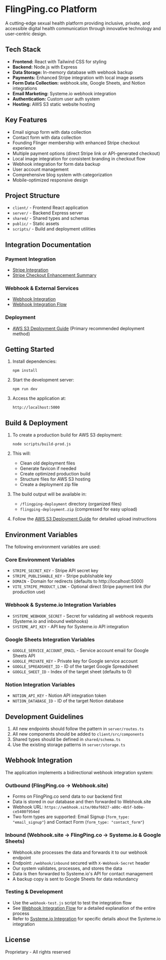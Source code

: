 # FlingPing.co Platform

A cutting-edge sexual health platform providing inclusive, private, and accessible digital health communication through innovative technology and user-centric design.

## Tech Stack

- **Frontend:** React with Tailwind CSS for styling
- **Backend:** Node.js with Express
- **Data Storage:** In-memory database with webhook backup
- **Payments:** Enhanced Stripe integration with local image assets
- **Form Data Collection:** webhook.site, Google Sheets, and Notion integrations
- **Email Marketing:** Systeme.io webhook integration
- **Authentication:** Custom user auth system
- **Hosting:** AWS S3 static website hosting

## Key Features

- Email signup form with data collection
- Contact form with data collection
- Founding Flinger membership with enhanced Stripe checkout experience
- Multiple payment options (direct Stripe link or API-generated checkout)
- Local image integration for consistent branding in checkout flow
- Webhook integration for form data backup
- User account management
- Comprehensive blog system with categorization
- Mobile-optimized responsive design

## Project Structure

- `client/` - Frontend React application
- `server/` - Backend Express server
- `shared/` - Shared types and schemas
- `public/` - Static assets
- `scripts/` - Build and deployment utilities

## Integration Documentation

### Payment Integration
- [Stripe Integration](./STRIPE-INTEGRATION.md)
- [Stripe Checkout Enhancement Summary](./STRIPE-CHECKOUT-ENHANCEMENT-SUMMARY.md)

### Webhook & External Services
- [Webhook Integration](./WEBHOOK-INTEGRATION.md)
- [Webhook Integration Flow](./WEBHOOK-INTEGRATION-FLOW.md)

### Deployment
- [AWS S3 Deployment Guide](./AWS-S3-DEPLOYMENT-GUIDE.md) (Primary recommended deployment method)

## Getting Started

1. Install dependencies:
   ```
   npm install
   ```

2. Start the development server:
   ```
   npm run dev
   ```

3. Access the application at:
   ```
   http://localhost:5000
   ```

## Build & Deployment

1. To create a production build for AWS S3 deployment:
   ```
   node scripts/build-prod.js
   ```

2. This will:
   - Clean old deployment files
   - Generate favicon if needed
   - Create optimized production build
   - Structure files for AWS S3 hosting
   - Create a deployment zip file

3. The build output will be available in:
   - `/flingping-deployment` directory (organized files)
   - `flingping-deployment.zip` (compressed for easy upload)

4. Follow the [AWS S3 Deployment Guide](./AWS-S3-DEPLOYMENT-GUIDE.md) for detailed upload instructions

## Environment Variables

The following environment variables are used:

### Core Environment Variables
- `STRIPE_SECRET_KEY` - Stripe API secret key
- `STRIPE_PUBLISHABLE_KEY` - Stripe publishable key
- `DOMAIN` - Domain for redirects (defaults to http://localhost:5000)
- `VITE_STRIPE_PRODUCT_LINK` - Optional direct Stripe payment link (for production use)

### Webhook & Systeme.io Integration Variables
- `SYSTEME_WEBHOOK_SECRET` - Secret for validating all webhook requests (Systeme.io and inbound webhooks)
- `SYSTEME_API_KEY` - API key for Systeme.io API integration

### Google Sheets Integration Variables
- `GOOGLE_SERVICE_ACCOUNT_EMAIL` - Service account email for Google Sheets API
- `GOOGLE_PRIVATE_KEY` - Private key for Google service account
- `GOOGLE_SPREADSHEET_ID` - ID of the target Google Spreadsheet
- `GOOGLE_SHEET_ID` - Index of the target sheet (defaults to 0)

### Notion Integration Variables
- `NOTION_API_KEY` - Notion API integration token
- `NOTION_DATABASE_ID` - ID of the target Notion database

## Development Guidelines

1. All new endpoints should follow the pattern in `server/routes.ts`
2. All new components should be added to `client/src/components`
3. Shared types should be defined in `shared/schema.ts`
4. Use the existing storage patterns in `server/storage.ts`

## Webhook Integration

The application implements a bidirectional webhook integration system:

### Outbound (FlingPing.co → Webhook.site)
- Forms on FlingPing.co send data to our backend first
- Data is stored in our database and then forwarded to Webhook.site
- Webhook URL: `https://webhook.site/00af6027-a80c-4b5f-bd0e-ce5408f954ed`
- Two form types are supported: Email Signup (`form_type: "email_signup"`) and Contact Form (`form_type: "contact_form"`)

### Inbound (Webhook.site → FlingPing.co → Systeme.io & Google Sheets)
- Webhook.site processes the data and forwards it to our webhook endpoint
- Endpoint: `/webhook/inbound` secured with `X-Webhook-Secret` header
- Our system validates, processes, and stores the data
- Data is then forwarded to Systeme.io's API for contact management
- A backup copy is sent to Google Sheets for data redundancy

### Testing & Development
- Use the `webhook-test.js` script to test the integration flow
- See [Webhook Integration Flow](./WEBHOOK-INTEGRATION-FLOW.md) for a detailed explanation of the entire process
- Refer to [Systeme.io Integration](./SYSTEME-INTEGRATION.md) for specific details about the Systeme.io integration

## License

Proprietary - All rights reserved